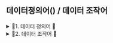 ## 데이터정의어() / 데이터 조작어


<details>
<summary>🐝1. 데이터 정의어 🐝    </summary>
<div markdown="1">

![IMG](./데이터정의어.png)

<details>
<summary>🐝CREATE문🐝    </summary>
<div markdown="1">

- **CREATE문**
1.[X] 1장
- ![IMG](./CREATE문.png)

1.[X] 2장
  ![IMG](./CREATE문2.png)

1.[X] 3장
  ![IMG](./CREATE문3.png)
1.[X] 4장
  ![IMG](./CREATE문4.png)
1.[X] 5장
  ![IMG](./CREATE문5.png)
1.[X] 6장
  ![IMG](./CREATE문6.png)
</div>
</details>

<details>
<summary>🐝ALTER문🐝    </summary>
<div markdown="1">
 
- **ALTER문**

1.[X] 1장
- ![IMG](./ALTER문.png)
1.[X] 2장
- ![IMG](./ALTER문2.png)


</div>
</details>

<details>
<summary>🐝DROP문🐝    </summary>
<div markdown="1">

- **ALTER문**

1.[X] 1장
- ![IMG](./DROP문.png)

</div>
</details>

</div>
</details>

<details>
<summary>🐝2. 데이터 조작어 🐝    </summary>
<div markdown="1">

![IMG](./데이터조작어.png)

<details>
<summary>🐝INSERT문 🐝    </summary>
<div markdown="1">

1.[X] 1장
![IMG](./INSERT문.png)
1.[X] 2장
![IMG](./INSERT문2.png)
1.[X] 3장
![IMG](./INSERT문3.png)

</div>
</details>

<details>
<summary>🐝UPDATE문 🐝    </summary>
<div markdown="1">

1.[X] 1장
  ![IMG](./UPDATE문.png)
1.[X] 2장
  ![IMG](./UPDATE문.png)

</div>
</details>

<details>
<summary>🐝DELETE문 🐝    </summary>
<div markdown="1">

1.[X] 1장
  ![IMG](./DELETE문.png)
1.[X] 2장
  ![IMG](./DELETE문2.png)

</div>
</details>




</div>
</details>

